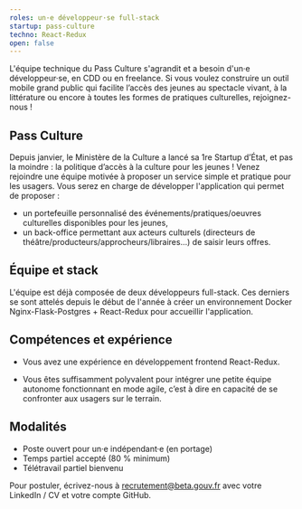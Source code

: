 ```yaml
---
roles: un·e développeur·se full-stack
startup: pass-culture
techno: React-Redux
open: false
---
```


L'équipe technique du Pass Culture s'agrandit et a besoin d'un·e développeur·se, en CDD ou en freelance. Si vous voulez construire un outil mobile grand public qui facilite l’accès des jeunes au spectacle vivant, à la littérature ou encore à toutes les formes de pratiques culturelles, rejoignez-nous !

<!--more-->

## Pass Culture

Depuis janvier, le Ministère de la Culture a lancé sa 1re Startup d’État, et pas la moindre : la politique d’accès à la culture pour les jeunes ! Venez rejoindre une équipe motivée à proposer un service simple et pratique pour les usagers. Vous serez en charge de développer l'application qui permet de proposer :

  - un portefeuille personnalisé des événements/pratiques/oeuvres culturelles disponibles pour les jeunes,
  - un back-office permettant aux acteurs culturels (directeurs de théâtre/producteurs/approcheurs/libraires…) de saisir leurs offres.

## Équipe et stack

L'équipe est déjà composée de deux développeurs full-stack. Ces derniers se sont attelés depuis le début de l'année à créer un environnement Docker Nginx-Flask-Postgres + React-Redux pour accueillir l'application.

## Compétences et expérience

- Vous avez une expérience en développement frontend React-Redux.

- Vous êtes suffisamment polyvalent pour intégrer une petite équipe autonome fonctionnant en mode agile, c’est à dire en capacité de se confronter aux usagers sur le terrain.

## Modalités

- Poste ouvert pour un·e indépendant·e (en portage)
- Temps partiel accepté (80 % minimum)
- Télétravail partiel bienvenu

Pour postuler, écrivez-nous à <a href="mailto:recrutement@beta.gouv.fr">recrutement@beta.gouv.fr</a> avec votre LinkedIn / CV et votre compte GitHub.
